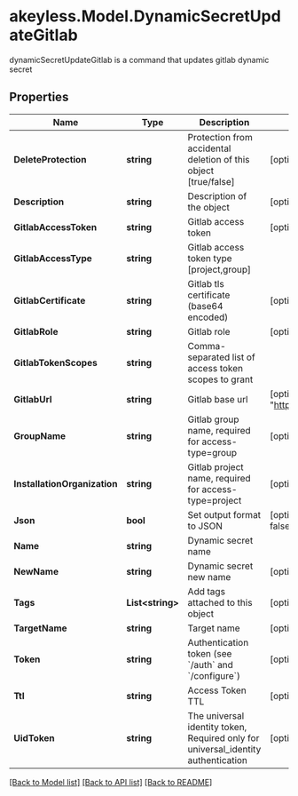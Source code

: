 # akeyless.Model.DynamicSecretUpdateGitlab
dynamicSecretUpdateGitlab is a command that updates gitlab dynamic secret

## Properties

Name | Type | Description | Notes
------------ | ------------- | ------------- | -------------
**DeleteProtection** | **string** | Protection from accidental deletion of this object [true/false] | [optional] 
**Description** | **string** | Description of the object | [optional] 
**GitlabAccessToken** | **string** | Gitlab access token | [optional] 
**GitlabAccessType** | **string** | Gitlab access token type [project,group] | 
**GitlabCertificate** | **string** | Gitlab tls certificate (base64 encoded) | [optional] 
**GitlabRole** | **string** | Gitlab role | [optional] 
**GitlabTokenScopes** | **string** | Comma-separated list of access token scopes to grant | 
**GitlabUrl** | **string** | Gitlab base url | [optional] [default to "https://gitlab.com/"]
**GroupName** | **string** | Gitlab group name, required for access-type&#x3D;group | [optional] 
**InstallationOrganization** | **string** | Gitlab project name, required for access-type&#x3D;project | [optional] 
**Json** | **bool** | Set output format to JSON | [optional] [default to false]
**Name** | **string** | Dynamic secret name | 
**NewName** | **string** | Dynamic secret new name | [optional] 
**Tags** | **List&lt;string&gt;** | Add tags attached to this object | [optional] 
**TargetName** | **string** | Target name | [optional] 
**Token** | **string** | Authentication token (see &#x60;/auth&#x60; and &#x60;/configure&#x60;) | [optional] 
**Ttl** | **string** | Access Token TTL | [optional] 
**UidToken** | **string** | The universal identity token, Required only for universal_identity authentication | [optional] 

[[Back to Model list]](../README.md#documentation-for-models) [[Back to API list]](../README.md#documentation-for-api-endpoints) [[Back to README]](../README.md)

